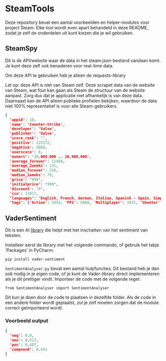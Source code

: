 # SteamTools

Deze repository bevat een aantal voorbeelden en helper-modules voor project Steam. Elke tool wordt even apart behandeld in deze README, zodat je zelf de onderdelen uit kunt kiezen die je wil gebruiken.

## SteamSpy

Dit is de API/website waar de data in het steam.json-bestand vandaan komt. Je kunt deze zelf ook benaderen voor real-time data.

Om deze API te gebruiken heb je alleen de requests-library 

Let op: deze API is niet van Steam zelf. Deze scrapet data van de website van Steam, wat fout kan gaan als Steam de structuur van de website aanpast. 
Zorg dus dat je applicatie niet afhankelijk is van deze data. Daarnaast kan de API alleen publieke profielen bekijken, waardoor 
de data niet 100% representatief is voor alle Steam-gebruikers.

```json
{
  'appid': 10, 
  'name': 'Counter-Strike', 
  'developer': 'Valve', 
  'publisher': 'Valve', 
  'score_rank': '', 
  'positive': 225272, 
  'negative': 5860, 
  'userscore': 0, 
  'owners': '10,000,000 .. 20,000,000', 
  'average_forever': 11458, 
  'average_2weeks': 131, 
  'median_forever': 226, 
  'median_2weeks': 79, 
  'price': '999', 
  'initialprice': '999', 
  'discount': '0', 
  'ccu': 11917, 
  'languages': 'English, French, German, Italian, Spanish - Spain, Simplified Chinese, Traditional Chinese, Korean', 'genre': 'Action',
  'tags': {'Action': 5454, 'FPS': 4880, 'Multiplayer': 3431, 'Shooter': 3381, 'Classic': 2812, 'Team-Based': 1886, 'First-Person': 1724, 'Competitive': 1623, 'Tactical': 1361, "1990's": 1220, 'e-sports': 1208, 'PvP': 898, 'Old School': 793, 'Military': 641, 'Strategy': 624, 'Survival': 306, 'Score Attack': 292, '1980s': 272, 'Assassin': 231, 'Nostalgia': 167}}
```

## VaderSentiment

Dit is een AI [library](https://github.com/cjhutto/vaderSentiment) die helpt met het inschatten van het sentiment van teksten.

Installeer eerst de library met het volgende commando, of gebruik het tabje 'Packages' in PyCharm:


`pip install vader-sentiment`


`SentimentAnalyser.py` bevat een aantal hulpfuncties. Dit bestand heb je dan ook nodig in je eigen code, of je kunt de 
Vader-library direct implementeren als je dit prettiger vindt. Importeer de code met de volgende regel:


`from SentimentAnalyser import SentimentAnalyser`


Dit kun je doen door de code te plaatsen in dezelfde folder. Als de code in een andere folder wordt geplaatst, zul je zelf 
moeten zorgen dat de module correct geïmporteerd wordt.

### Voorbeeld output

```json
{
  'neg': 0.0, 
  'neu': 0.513, 
  'pos': 0.487, 
  'compound': 0.431
}
```

